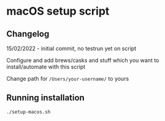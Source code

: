 # macOS setup script
## Changelog
15/02/2022 - initial commit, no testrun yet on script

Configure and add brews/casks and stuff which you want to install/automate with this script

Change path for `/Users/your-username/` to yours

## Running installation
`./setup-macos.sh`